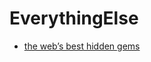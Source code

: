 # EverythingElse

- [the web’s best hidden gems](http://www.kottke.org/17/04/the-webs-best-hidden-gems)
